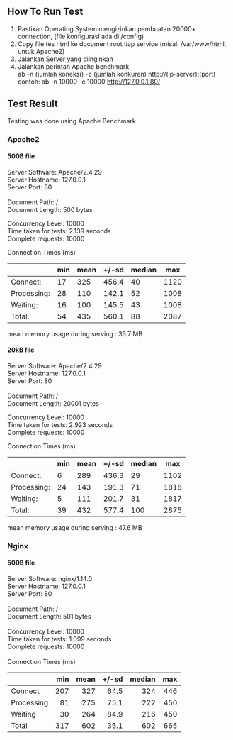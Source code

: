 ## How To Run Test

1. Pastikan Operating System mengizinkan pembuatan 20000+ connection, (file konfigurasi ada di /config)
2. Copy file tes html ke document root tiap service (misal: /var/www/html, untuk Apache2)
3. Jalankan Server yang diinginkan
4. Jalankan perintah Apache benchmark <br>
ab -n (jumlah koneksi} -c (jumlah konkuren) http://(ip-server):(port) <br>
contoh: ab -n 10000 -c 10000 http://127.0.0.1:80/

## Test Result
Testing was done using Apache Benchmark

### Apache2
#### 500B file
Server Software:        Apache/2.4.29 <br>
Server Hostname:        127.0.0.1 <br>
Server Port:            80 <br>
<br>
Document Path:          / <br>
Document Length:        500 bytes <br>

Concurrency Level:      10000 <br>
Time taken for tests:   2.139 seconds <br>
Complete requests:      10000

Connection Times (ms)

|              |min  |mean |+/-sd |median   |max|
|---|---|---|---|---|---|
|Connect:|       17|  325| 456.4|     40|    1120|
|Processing:|    28|  110| 142.1|     52|    1008|
|Waiting:|       16|  100| 145.5|     43|    1008|
|Total:|         54|  435| 560.1|     88|    2087|

mean memory usage during serving : 35.7 MB


#### 20kB file
Server Software:        Apache/2.4.29 <br>
Server Hostname:        127.0.0.1 <br>
Server Port:            80 <br>
 <br>
Document Path:          / <br>
Document Length:        20001 bytes <br>

Concurrency Level:      10000 <br>
Time taken for tests:   2.923 seconds <br>
Complete requests:      10000

Connection Times (ms)

|              |min|  mean |+/-sd| median   |max|
|---|---|---|---|---|---|
|Connect:        |6  |289 |436.3     |29    |1102|
|Processing:    |24  |143 |191.3     |71    |1818|
|Waiting:        |5  |111 |201.7     |31    |1817|
|Total:         |39  |432 |577.4    |100    |2875|

mean memory usage during serving : 47.6 MB

### Nginx
#### 500B file
Server Software:        nginx/1.14.0 <br> 
Server Hostname:        127.0.0.1 <br>
Server Port:            80 <br>
<br>
Document Path:          / <br>
Document Length:        501 bytes <br>
<br>
Concurrency Level:      10000 <br>
Time taken for tests:   1.099 seconds <br>
Complete requests:      10000 <br>
<br>
Connection Times (ms)

|             | min | mean | +/-sd | median | max |
|:----------- | ---:| ----:| -----:| ------:| ---:|
| Connect     | 207 | 327  |  64.5 |  324   | 446 |
| Processing  |  81 | 275  |  75.1 |  222   | 450 |
| Waiting     |  30 | 264  |  84.9 |  216   | 450 |
| Total       | 317 | 602  |  35.1 |  602   | 665 |
